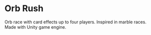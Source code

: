 # Orb Rush
Orb race with card effects up to four players. Inspired in marble races. Made with Unity game engine.
